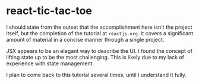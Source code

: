# react-tic-tac-toe

I should state from the outset that the accomplishment here isn't the project itself, but the completion of the tutorial at `reactjs.org`. It covers a significant amount of material in a concise manner through a single project.

JSX appears to be an elegant way to describe the UI. I found the concept of lifting state up to be the most challenging. This is likely due to my lack of experience with state management.

I plan to come back to this tutorial several times, until I understand it fully.